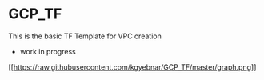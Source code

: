 # GCP_TF
This is the basic TF Template for VPC creation 

- work in progress

[[https://raw.githubusercontent.com/kgyebnar/GCP_TF/master/graph.png]]
